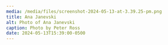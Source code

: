 ```yaml
---
media: /media/files/screenshot-2024-05-13-at-3.39.25-pm.png
title: Ana Janevski
alt: Photo of Ana Janevski
caption: Photo by Peter Ross
date: 2024-05-13T15:39:00-0500
---
```

